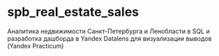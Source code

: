 # spb_real_estate_sales
Аналитика недвижимости Санкт-Петербурга и Ленобласти в SQL и разработка дашборда в Yandex Datalens для визуализации выводов (Yandex Practicum)
